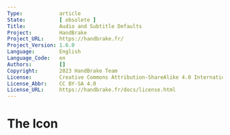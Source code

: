 ```yaml
---
Type:            article
State:           [ obsolete ]
Title:           Audio and Subtitle Defaults
Project:         HandBrake
Project_URL:     https://handbrake.fr/
Project_Version: 1.6.0
Language:        English
Language_Code:   en
Authors:         []
Copyright:       2023 HandBrake Team
License:         Creative Commons Attribution-ShareAlike 4.0 International
License_Abbr:    CC BY-SA 4.0
License_URL:     https://handbrake.fr/docs/license.html
---
```


The Icon
=============================
